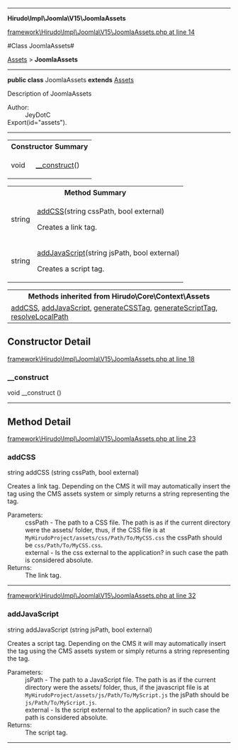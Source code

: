 

- - -

**Hirudo\Impl\Joomla\V15\JoomlaAssets**


<a href="https://github.com/JeyDotC/Hirudo/blob/master/framework/Hirudo/Impl/Joomla/V15/JoomlaAssets.php#L14" target='_blank'>framework\Hirudo\Impl\Joomla\V15\JoomlaAssets.php at line 14</a>

#Class JoomlaAssets#

<a href="https://github.com/JeyDotC/Hirudo-docs/blob/master/Hirudo/Core/Context/Assets.md">Assets</a>
 &gt; **JoomlaAssets**




- - -

<p><strong>public  class</strong> <span>JoomlaAssets</span>
<strong>extends</strong> <a href="https://github.com/JeyDotC/Hirudo-docs/blob/master/Hirudo/Core/Context/Assets.md">Assets</a>

</p>

<div class="comment" id="overview_description"><p>Description of JoomlaAssets</p></div>

<dl>
<dt>Author:</dt>
<dd>JeyDotC</dd>
<dt>Export(id="assets").</dt>
</dl>


<hr />

<table id="summary_constructor">
<tr><th colspan="2">Constructor Summary</th></tr>
<tr>
<td><span class='k'></span> <span class='nx'>void</span></td>
<td class="description"><p class="name"><a href="#__construct">__construct</a>()</p></td>
</tr>
</table>

<table id="summary_method">
<tr><th colspan="2">Method Summary</th></tr>
<tr>
<td><span class='k'></span> <span class='nx'>string</span></td>
<td class="description"><p class="name"><a href="#addcss">addCSS</a>(string cssPath, bool external)</p><p class="description">Creates a link tag. </p></td>
</tr>
<tr>
<td><span class='k'></span> <span class='nx'>string</span></td>
<td class="description"><p class="name"><a href="#addjavascript">addJavaScript</a>(string jsPath, bool external)</p><p class="description">Creates a script tag. </p></td>
</tr>
</table>

<table class="inherit">
<tr><th colspan="2">Methods inherited from Hirudo\Core\Context\Assets</th></tr>
<tr><td><a href="https://github.com/JeyDotC/Hirudo-docs/blob/master/Hirudo/Core/Context/Assets.md#addcss">addCSS</a>, <a href="https://github.com/JeyDotC/Hirudo-docs/blob/master/Hirudo/Core/Context/Assets.md#addjavascript">addJavaScript</a>, <a href="https://github.com/JeyDotC/Hirudo-docs/blob/master/Hirudo/Core/Context/Assets.md#generatecsstag">generateCSSTag</a>, <a href="https://github.com/JeyDotC/Hirudo-docs/blob/master/Hirudo/Core/Context/Assets.md#generatescripttag">generateScriptTag</a>, <a href="https://github.com/JeyDotC/Hirudo-docs/blob/master/Hirudo/Core/Context/Assets.md#resolvelocalpath">resolveLocalPath</a></td></tr></table>

<h2>Constructor Detail</h2>


<a href="https://github.com/JeyDotC/Hirudo/blob/master/framework/Hirudo/Impl/Joomla/V15/JoomlaAssets.php#L18" target='_blank'>framework\Hirudo\Impl\Joomla\V15\JoomlaAssets.php at line 18</a>

<h3 id="__construct">__construct</h3>
<span class='k'></span> <span class='nx'>void</span> <span class='nf'>__construct</span> ()

<div class="details">

</div>

- - -

<h2 id="detail_method">Method Detail</h2>

<a href="https://github.com/JeyDotC/Hirudo/blob/master/framework/Hirudo/Impl/Joomla/V15/JoomlaAssets.php#L23" target='_blank'>framework\Hirudo\Impl\Joomla\V15\JoomlaAssets.php at line 23</a>

<h3 id="addCSS()">addCSS</h3>
<span class='k'></span> <span class='nx'>string</span> <span class='nf'>addCSS</span> (string cssPath, bool external)

<div class="details">
<p><p>Creates a link tag. Depending on the CMS it will may automatically insert
the tag using the CMS assets system or simply returns a string representing
the tag.</p></p><dl>
<dt>Parameters:</dt>
<dd>cssPath - The path to a CSS file. The path is as if the current directory were the assets/ folder, thus, if the CSS file is at <code>MyHirudoProject/assets/css/Path/To/MyCSS.css</code> the cssPath should be <code>css/Path/To/MyCSS.css</code>.</dd>
<dd>external - Is the css external to the application? in such case the path is considered absolute.</dd>
<dt>Returns:</dt>
<dd>The link tag.</dd>
</dl>

</div>

- - -


<a href="https://github.com/JeyDotC/Hirudo/blob/master/framework/Hirudo/Impl/Joomla/V15/JoomlaAssets.php#L32" target='_blank'>framework\Hirudo\Impl\Joomla\V15\JoomlaAssets.php at line 32</a>

<h3 id="addJavaScript()">addJavaScript</h3>
<span class='k'></span> <span class='nx'>string</span> <span class='nf'>addJavaScript</span> (string jsPath, bool external)

<div class="details">
<p><p>Creates a script tag. Depending on the CMS it will may automatically insert
the tag using the CMS assets system or simply returns a string representing
the tag.</p></p><dl>
<dt>Parameters:</dt>
<dd>jsPath - The path to a JavaScript file. The path is as if the current directory were the assets/ folder, thus, if the javascript file is at <code>MyHirudoProject/assets/js/Path/To/MyScript.js</code> the jsPath should be <code>js/Path/To/MyScript.js</code>.</dd>
<dd>external - Is the script external to the application? in such case the path is considered absolute.</dd>
<dt>Returns:</dt>
<dd>The script tag.</dd>
</dl>

</div>

- - -


